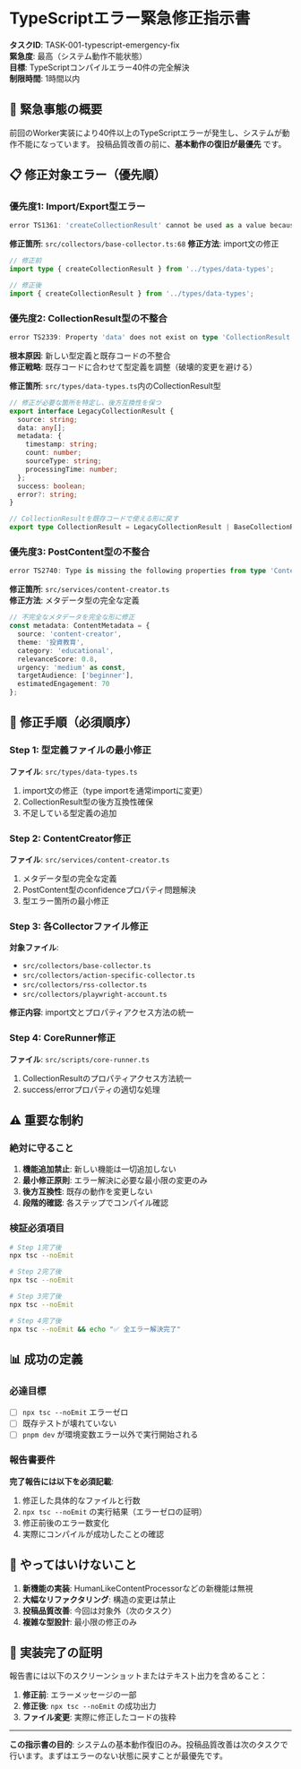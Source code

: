 # TypeScriptエラー緊急修正指示書

**タスクID**: TASK-001-typescript-emergency-fix  
**緊急度**: 最高（システム動作不能状態）  
**目標**: TypeScriptコンパイルエラー40件の完全解決  
**制限時間**: 1時間以内  

## 🚨 緊急事態の概要

前回のWorker実装により40件以上のTypeScriptエラーが発生し、システムが動作不能になっています。
投稿品質改善の前に、**基本動作の復旧が最優先** です。

## 📋 修正対象エラー（優先順）

### 優先度1: Import/Export型エラー
```typescript
error TS1361: 'createCollectionResult' cannot be used as a value because it was imported using 'import type'.
```

**修正箇所**: `src/collectors/base-collector.ts:68`
**修正方法**: import文の修正
```typescript
// 修正前
import type { createCollectionResult } from '../types/data-types';

// 修正後  
import { createCollectionResult } from '../types/data-types';
```

### 優先度2: CollectionResult型の不整合
```typescript
error TS2339: Property 'data' does not exist on type 'CollectionResult'.
```

**根本原因**: 新しい型定義と既存コードの不整合  
**修正戦略**: 既存コードに合わせて型定義を調整（破壊的変更を避ける）

**修正箇所**: `src/types/data-types.ts`内のCollectionResult型
```typescript
// 修正が必要な箇所を特定し、後方互換性を保つ
export interface LegacyCollectionResult {
  source: string;
  data: any[];
  metadata: {
    timestamp: string;
    count: number;
    sourceType: string;
    processingTime: number;
  };
  success: boolean;
  error?: string;
}

// CollectionResultを既存コードで使える形に戻す
export type CollectionResult = LegacyCollectionResult | BaseCollectionResult;
```

### 優先度3: PostContent型の不整合
```typescript
error TS2740: Type is missing the following properties from type 'ContentMetadata': source, theme, category...
```

**修正箇所**: `src/services/content-creator.ts`  
**修正方法**: メタデータ型の完全な定義
```typescript
// 不完全なメタデータを完全な形に修正
const metadata: ContentMetadata = {
  source: 'content-creator',
  theme: '投資教育',
  category: 'educational',
  relevanceScore: 0.8,
  urgency: 'medium' as const,
  targetAudience: ['beginner'],
  estimatedEngagement: 70
};
```

## 🔧 修正手順（必須順序）

### Step 1: 型定義ファイルの最小修正
**ファイル**: `src/types/data-types.ts`

1. import文の修正（type importを通常importに変更）
2. CollectionResult型の後方互換性確保
3. 不足している型定義の追加

### Step 2: ContentCreator修正
**ファイル**: `src/services/content-creator.ts`

1. メタデータ型の完全な定義
2. PostContent型のconfidenceプロパティ問題解決
3. 型エラー箇所の最小修正

### Step 3: 各Collectorファイル修正
**対象ファイル**: 
- `src/collectors/base-collector.ts`
- `src/collectors/action-specific-collector.ts`
- `src/collectors/rss-collector.ts`
- `src/collectors/playwright-account.ts`

**修正内容**: import文とプロパティアクセス方法の統一

### Step 4: CoreRunner修正
**ファイル**: `src/scripts/core-runner.ts`

1. CollectionResultのプロパティアクセス方法統一
2. success/errorプロパティの適切な処理

## ⚠️ 重要な制約

### 絶対に守ること
1. **機能追加禁止**: 新しい機能は一切追加しない
2. **最小修正原則**: エラー解決に必要な最小限の変更のみ
3. **後方互換性**: 既存の動作を変更しない
4. **段階的確認**: 各ステップでコンパイル確認

### 検証必須項目
```bash
# Step 1完了後
npx tsc --noEmit

# Step 2完了後  
npx tsc --noEmit

# Step 3完了後
npx tsc --noEmit

# Step 4完了後
npx tsc --noEmit && echo "✅ 全エラー解決完了"
```

## 📊 成功の定義

### 必達目標
- [ ] `npx tsc --noEmit` エラーゼロ
- [ ] 既存テストが壊れていない
- [ ] `pnpm dev` が環境変数エラー以外で実行開始される

### 報告書要件
**完了報告には以下を必須記載**:
1. 修正した具体的なファイルと行数
2. `npx tsc --noEmit` の実行結果（エラーゼロの証明）
3. 修正前後のエラー数変化
4. 実際にコンパイルが成功したことの確認

## 🚫 やってはいけないこと

1. **新機能の実装**: HumanLikeContentProcessorなどの新機能は無視
2. **大幅なリファクタリング**: 構造の変更は禁止
3. **投稿品質改善**: 今回は対象外（次のタスク）
4. **複雑な型設計**: 最小限の修正のみ

## 📝 実装完了の証明

報告書には以下のスクリーンショットまたはテキスト出力を含めること：

1. **修正前**: エラーメッセージの一部
2. **修正後**: `npx tsc --noEmit` の成功出力
3. **ファイル変更**: 実際に修正したコードの抜粋

---

**この指示書の目的**: システムの基本動作復旧のみ。投稿品質改善は次のタスクで行います。まずはエラーのない状態に戻すことが最優先です。